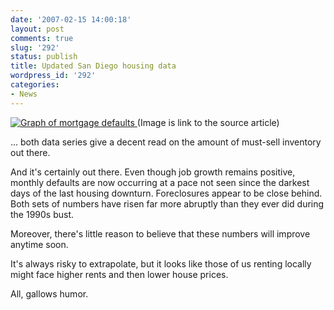 ```yaml
---
date: '2007-02-15 14:00:18'
layout: post
comments: true
slug: '292'
status: publish
title: Updated San Diego housing data
wordpress_id: '292'
categories:
- News
---
```



[
![Graph of mortgage defaults](http://www.phfactor.net/wp-pics/dec06defaults.jpg)
](http://voiceofsandiego.org/articles/2007/02/15/toscano/941foreclosures.txt)
(Image is link to the source article)



> 
... both data series give a decent read on the amount of must-sell inventory out there.

And it's certainly out there. Even though job growth remains positive, monthly defaults are now occurring at a pace not seen since the darkest days of the last housing downturn. Foreclosures appear to be close behind. Both sets of numbers have risen far more abruptly than they ever did during the 1990s bust.

Moreover, there's little reason to believe that these numbers will improve anytime soon. 



It's always risky to extrapolate, but it looks like those of us renting locally might face higher rents and then lower house prices.

All, gallows humor.
